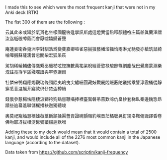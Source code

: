 I made this to see which were the most frequent kanji that were not in my Anki deck (RTK)

The fist 300 of them are the following :

云其此來或廻於氣貰也坐樣國龍筈逢學訊斯處這燈實當殆叩顏體喰庄篇爺眞蘭澤謂汝迄駈覗噂蔭而會厭嘘嬉歸蒼聲

庵蓮妾衞呑兎洲李對馴浩爲變斐嘉卿喧雀惡揃狼藝幡溜掻恰兩淋尤馳發亦槍筑鼠綺噛嘩掴蘇薩濡曾忽關柴宏狐呆萩

駕胡稀綾輔儘傳鷹繋丞磯杖呟惚撫數萬祐梁睨經菅慾禄駿餘篠劉塵哉巴覺廣蒙淵樂洩註亮拵乍遥殘喋讀與牢壺讃爾

牡憐宋鴨翔應燭觀瑞條頸隈夷嶋曳尖纏紐圓藏妓戰屍悶賑藪陀叢摺乘讐淳霞桶從靜穿悉菩溢蝋芥寢敦倶仔焚盃樽續

錢俄參惹楊怯隱棲汲獅袴狗點嘗鞭囁捧裡臺鷲磐吊燕歎啼仇畠紗套梯臥秦邊魏惣昂蹟些辿纂遙聯儲梶播袂迦獨聽竣

奧莫祀窺焔慧襖蛙薇藁斷頷揉渠薔賣證碗顫嶺豹埃晋茫橘聡晃釘甥洛鞍俯諏譯昏卷佛吻耶冴拔樺淀髯彌皺綴遁默噌

Adding these to my deck would mean that it would contain a total of 2500 kanji, and would 
include all of the 2276 most common kanji in the Japanese language (according to the dataset).

Data taken from https://github.com/scriptin/kanji-frequency
